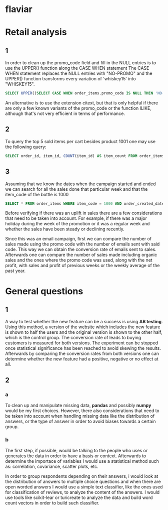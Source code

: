 # flaviar

# Retail analysis

## 1
In order to clean up the promo_code field and fill in the NULL entries is to use the UPPER() function along the CASE WHEN statement
The CASE WHEN statement replaces the NULL entries with "NO-PROMO" and the UPPER() function transforms every variation of 'whiskey15' into "WHISKEY15".

``` sql
SELECT UPPER((SELECT CASE WHEN order_items.promo_code IS NULL THEN 'NO-PROMO' ELSE promo_code END)) AS clean_promo_code, customer_id, order_id, item_id, order_created_date from order_items;
```

An alternative is to use the extension citext, but that is only helpful if there are only a few known variants of the promo_code or the function ILIKE, although that's not very efficient in terms of performance.

## 2
To query the top 5 sold items per cart besides product 1001 one may use the following query:

``` sql
SELECT order_id, item_id, COUNT(item_id) AS item_count FROM order_items WHERE item_id <> 1001 GROUP BY order_id, item_id ORDER BY order_id, item_count desc;
```

## 3
Assuming that we know the dates when the campaign started and ended we can search for all the sales done that particular week and that the item_code of the bottle is 1000

``` sql
SELECT * FROM order_items WHERE item_code = 1000 AND order_created_date >= start_promo_date AND order_created_date <= end_promo_date ORDER BY promo_code;
```
Before verifying if there was an uplift in sales there are a few considerations that need to be taken into account. For example, if there was a major holiday during the week of the promotion or it was a regular week and whether the sales have been steady or declining recently.

Since this was an email campaign, first we can compare the number of sales made using the promo code with the number of emails sent with said code. This way we can obtain the conversion rate of emails sent to sales. Afterwards one can compare the number of sales made including organic sales and the ones where the promo code was used, along with the net profit, with sales and profit of previous weeks or the weekly average of the past year.

# General questions

## 1

A way to test whether the new feature can be a success is using **AB testing**. Using this method, a version of the website which includes the new feature is shown to half the users and the original version is shown to the other half, which is the control group. The conversion rate of leads to buying customers is measured for both versions. The experiment can be stopped once statistical significance has been reached to avoid skewing the results. Afterwards by comparing the conversion rates from both versions one can determine whether the new feature had a positive, negative or no effect at all.

## 2
### a

To clean up and manipulate missing data, **pandas** and possibly **numpy** would be my first choices. However, there also considerations that need to be taken into account when handling missing data like the distribution of answers, or the type of answer in order to avoid biases towards a certain group.


### b

The first step, if possible, would be talking to the people who uses or generates the data in order to have a basis or context. Afterwards to determine the importace of variables I would use a statistical method such as: correlation, covariance, scatter plots, etc.

In order to group respondents depending on their answers, i would look at the distribution of answers to multiple choice questions and when there are open worded answers I would use a simple text classifier, like the ones used for classification of reviews, to analyze the content of the answers. I would use tools like scikit-lear or turicreate to analyze the data and build word count vectors in order to build such classifier.
